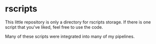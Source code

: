 # rscripts

This little repository is only a directory for rscripts storage. If there is one script that you've liked, feel free to use the code.

Many of these scripts were integrated into many of my pipelines.
